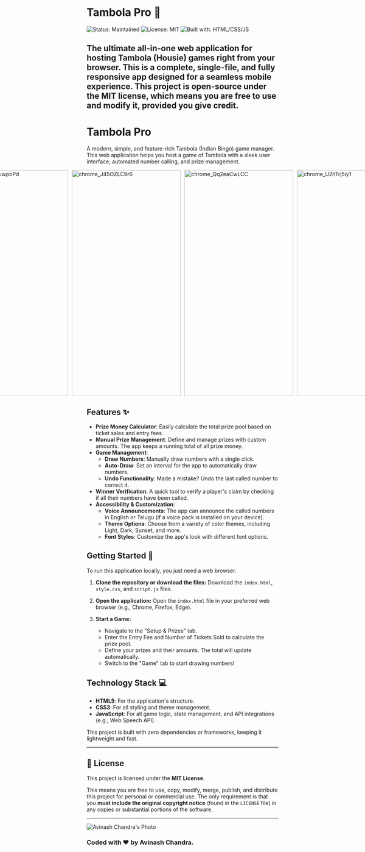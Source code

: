 # Tambola Pro 🎲

![Status: Maintained](https://img.shields.io/badge/status-maintained-green.svg)
![License: MIT](https://img.shields.io/badge/License-MIT-yellow.svg)
![Built with: HTML/CSS/JS](https://img.shields.io/badge/Built%20with-HTML%2FCSS%2FJS-orange.svg)

The ultimate all-in-one web application for hosting Tambola (Housie) games right from your browser. This is a complete, single-file, and fully responsive app designed for a seamless mobile experience. This project is open-source under the MIT license, which means you are free to use and modify it, provided you give credit.
---

# Tambola Pro

A modern, simple, and feature-rich Tambola (Indian Bingo) game manager. This web application helps you host a game of Tambola with a sleek user interface, automated number calling, and prize management.

<div style="display: flex; flex-wrap: nowrap; gap: 10px; justify-content: center; align-items: flex-start;">
  <img width="286" height="593" alt="chrome_ViYeuwpoPd" src="https://github.com/user-attachments/assets/0c048d4d-7fd1-4124-8195-c6cc6e1a5571" />
  <img width="286" height="593" alt="chrome_J45OZLC9r6" src="https://github.com/user-attachments/assets/8694fb10-6eb9-4379-b334-675798042172" />
  <img width="286" height="593" alt="chrome_Qq2eaCwLCC" src="https://github.com/user-attachments/assets/3dba366a-952e-4e94-af6a-3c1b633b4ff6" />
  <img width="286" height="593" alt="chrome_U2hTrj5iy1" src="https://github.com/user-attachments/assets/6f7dd43d-576e-48db-a7cf-5f90482c3bd8" />
</div>


## Features ✨

* **Prize Money Calculator**: Easily calculate the total prize pool based on ticket sales and entry fees.
* **Manual Prize Management**: Define and manage prizes with custom amounts. The app keeps a running total of all prize money.
* **Game Management**:
    * **Draw Numbers**: Manually draw numbers with a single click.
    * **Auto-Draw**: Set an interval for the app to automatically draw numbers.
    * **Undo Functionality**: Made a mistake? Undo the last called number to correct it.
* **Winner Verification**: A quick tool to verify a player's claim by checking if all their numbers have been called.
* **Accessibility & Customization**:
    * **Voice Announcements**: The app can announce the called numbers in English or Telugu (if a voice pack is installed on your device).
    * **Theme Options**: Choose from a variety of color themes, including Light, Dark, Sunset, and more.
    * **Font Styles**: Customize the app's look with different font options.

## Getting Started 🚀

To run this application locally, you just need a web browser.

1.  **Clone the repository or download the files:**
    Download the `index.html`, `style.css`, and `script.js` files.

2.  **Open the application:**
    Open the `index.html` file in your preferred web browser (e.g., Chrome, Firefox, Edge).

3.  **Start a Game:**
    * Navigate to the "Setup & Prizes" tab.
    * Enter the Entry Fee and Number of Tickets Sold to calculate the prize pool.
    * Define your prizes and their amounts. The total will update automatically.
    * Switch to the "Game" tab to start drawing numbers!

## Technology Stack 💻

* **HTML5**: For the application's structure.
* **CSS3**: For all styling and theme management.
* **JavaScript**: For all game logic, state management, and API integrations (e.g., Web Speech API).

This project is built with zero dependencies or frameworks, keeping it lightweight and fast.

---

## 📜 License

This project is licensed under the **MIT License**.

This means you are free to use, copy, modify, merge, publish, and distribute this project for personal or commercial use. The only requirement is that you **must include the original copyright notice** (found in the `LICENSE` file) in any copies or substantial portions of the software.

---
![Avinash Chandra's Photo](https://lh3.googleusercontent.com/a/ACg8ocK_sVML1Uy3xHPPdkO63ZNk2WVPWcbY2wk-7gE6M5B6eg7Vo8V-7Q=s96-c)
<br>
### Coded with ❤️ by **Avinash Chandra**.
